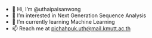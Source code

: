 - 👋 Hi, I’m @uthaipaisanwong
- 👀 I’m interested in Next Generation Sequence Analysis
- 🌱 I’m currently learning Machine Learning
- 📫 Reach me at pichahpuk.uth@mail.kmutt.ac.th

<!---
uthaipaisanwong/uthaipaisanwong is a ✨ special ✨ repository because its `README.md` (this file) appears on your GitHub profile.
You can click the Preview link to take a look at your changes.
--->
